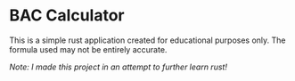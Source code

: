 # BAC Calculator
This is a simple rust application created for educational purposes only. The formula used may not be entirely accurate. 

*Note: I made this project in an attempt to further learn rust!*
